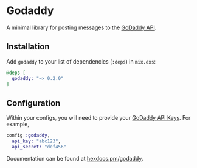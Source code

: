 # Godaddy

A minimal library for posting messages to the [GoDaddy API](https://developer.godaddy.com/).


## Installation

Add `godaddy` to your list of dependencies (`:deps`) in `mix.exs`:

```elixir
@deps [
  godaddy: "~> 0.2.0"
]
```

## Configuration

Within your configs, you will need to provide your
[GoDaddy API Keys](https://developer.godaddy.com/keys/).  For example,

```elixir
config :godaddy,
  api_key: "abc123",
  api_secret: "def456"
```

Documentation can
be found at [hexdocs.pm/godaddy](https://hexdocs.pm/godaddy).
